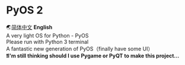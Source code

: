 # PyOS 2
:earth_asia:[简体中文](https://github.com/XxdMkbMark/PyOS-2) **English**\
A very light OS for Python - PyOS\
Please run with Python 3 terminal\
A fantastic new generation of PyOS（finally have some UI）\
**:exclamation:I'm still thinking should I use Pygame or PyQT to make this project...**
